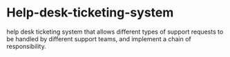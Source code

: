 # Help-desk-ticketing-system
help desk ticketing system that allows different types of support requests to be handled by different support teams, and implement a chain of responsibility.
